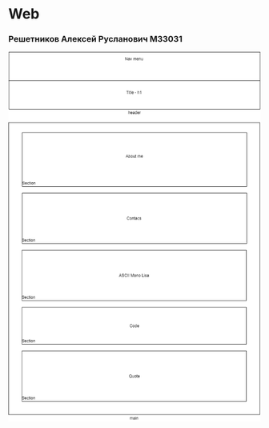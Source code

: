 # Web
### Решетников Алексей Русланович М33031

![alt text](https://github.com/lehatheslayer/web/blob/main/template.png)
